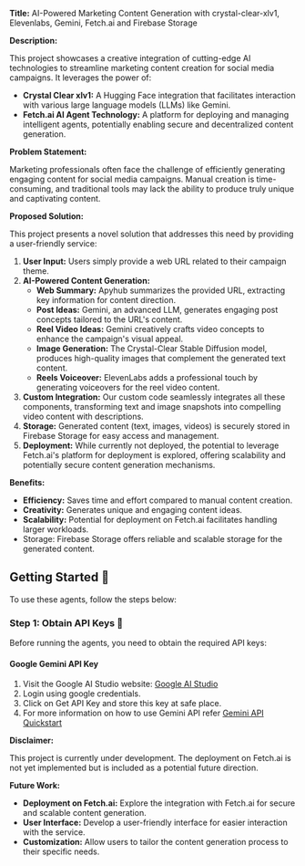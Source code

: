 **Title:** AI-Powered Marketing Content Generation with 
crystal-clear-xlv1, Elevenlabs, Gemini, Fetch.ai and Firebase Storage

**Description:**

This project showcases a creative integration of cutting-edge AI technologies to streamline marketing content creation for social media campaigns. It leverages the power of:

- **Crystal Clear xlv1:** A Hugging Face integration that facilitates interaction with various large language models (LLMs) like Gemini.
- **Fetch.ai AI Agent Technology:** A platform for deploying and managing intelligent agents, potentially enabling secure and decentralized content generation.

**Problem Statement:**

Marketing professionals often face the challenge of efficiently generating engaging content for social media campaigns. Manual creation is time-consuming, and traditional tools may lack the ability to produce truly unique and captivating content.

**Proposed Solution:**

This project presents a novel solution that addresses this need by providing a user-friendly service:

1. **User Input:** Users simply provide a web URL related to their campaign theme.
2. **AI-Powered Content Generation:**
   - **Web Summary:** Apyhub summarizes the provided URL, extracting key information for content direction.
   - **Post Ideas:** Gemini, an advanced LLM, generates engaging post concepts tailored to the URL's content.
   - **Reel Video Ideas:** Gemini creatively crafts video concepts to enhance the campaign's visual appeal.
   - **Image Generation:** The Crystal-Clear Stable Diffusion model, produces high-quality images that complement the generated text content.
   - **Reels Voiceover:** ElevenLabs adds a professional touch by generating voiceovers for the reel video content.
3. **Custom Integration:** Our custom code seamlessly integrates all these components, transforming text and image snapshots into compelling video content with descriptions.
4. **Storage:** Generated content (text, images, videos) is securely stored in Firebase Storage for easy access and management.
5. **Deployment:** While currently not deployed, the potential to leverage Fetch.ai's platform for deployment is explored, offering scalability and potentially secure content generation mechanisms.

**Benefits:**

- **Efficiency:** Saves time and effort compared to manual content creation.
- **Creativity:** Generates unique and engaging content ideas.
- **Scalability:** Potential for deployment on Fetch.ai facilitates handling larger workloads.
- Storage: Firebase Storage offers reliable and scalable storage for the generated content.

## Getting Started 🚀

To use these agents, follow the steps below:

### Step 1: Obtain API Keys 🔑

Before running the agents, you need to obtain the required API keys:

#### Google Gemini API Key

1. Visit the Google AI Studio website: [Google AI Studio](https://makersuite.google.com/app/prompts/new_freeform)
2. Login using google credentials.
3. Click on Get API Key and store this key at safe place.
4. For more information on how to use Gemini API refer [Gemini API Quickstart](https://ai.google.dev/tutorials/python_quickstart#chat_conversations)




**Disclaimer:**

This project is currently under development. The deployment on Fetch.ai is not yet implemented but is included as a potential future direction.

**Future Work:**

- **Deployment on Fetch.ai:** Explore the integration with Fetch.ai for secure and scalable content generation.
- **User Interface:** Develop a user-friendly interface for easier interaction with the service.
- **Customization:** Allow users to tailor the content generation process to their specific needs.
